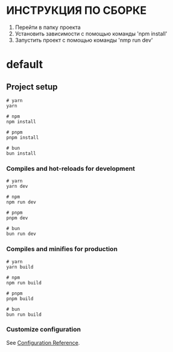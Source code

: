 # ИНСТРУКЦИЯ ПО СБОРКЕ
1. Перейти в папку проекта
2. Установить зависимости с помощью команды 'npm install'
3. Запустить проект с помощью команды 'nmp run dev'

# default

## Project setup

```
# yarn
yarn

# npm
npm install

# pnpm
pnpm install

# bun
bun install
```

### Compiles and hot-reloads for development

```
# yarn
yarn dev

# npm
npm run dev

# pnpm
pnpm dev

# bun
bun run dev
```

### Compiles and minifies for production

```
# yarn
yarn build

# npm
npm run build

# pnpm
pnpm build

# bun
bun run build
```

### Customize configuration

See [Configuration Reference](https://vitejs.dev/config/).
